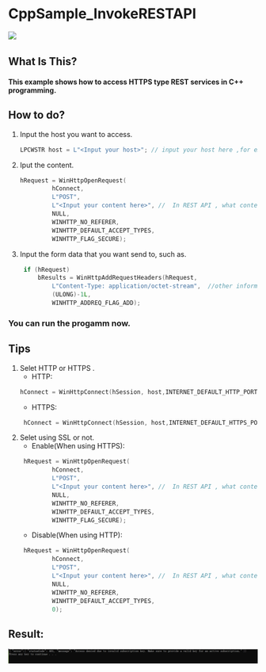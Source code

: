 # CppSample_InvokeRESTAPI
![](https://img.shields.io/badge/C%2B%2B-VS2017-blue.svg)



## What Is This?
#### This example shows how to access HTTPS type REST services in C++ programming.

## How to do?
 
1. Input the host you want to access.
   ```C++
   LPCWSTR host = L"<Input your host>"; // input your host here ,for example:  "southeastasia.api.cognitive.microsoft.com"
   ```
2. Iput the content.
   ```C++
   hRequest = WinHttpOpenRequest(
			hConnect,
			L"POST",
			L"<Input your content here>", //  In REST API , what content you write means what feature you choose , such as "/customvision/v3.0/Prediction/xxxxxxxx-xxxx-xxxx-xxxx-xxxxxxxxxxxx/classify/iterations/Iteration1/image"
			NULL,
			WINHTTP_NO_REFERER,
			WINHTTP_DEFAULT_ACCEPT_TYPES,
			WINHTTP_FLAG_SECURE);
   ```
3. Input the form data that you want send to, such as.
   ```C++
   	if (hRequest)
		bResults = WinHttpAddRequestHeaders(hRequest,
			L"Content-Type: application/octet-stream",  //other informations in the form when using http "post".For example: "Content-Type: application/octet-stream".
			(ULONG)-1L,
			WINHTTP_ADDREQ_FLAG_ADD);
   ```
### You can run the progamm now.

## Tips

1. Selet HTTP or HTTPS .
   - HTTP:
   ```c++
   hConnect = WinHttpConnect(hSession, host,INTERNET_DEFAULT_HTTP_PORT, 0);
   ```
   - HTTPS:
   ```c++
    hConnect = WinHttpConnect(hSession, host,INTERNET_DEFAULT_HTTPS_PORT, 0);
   ```
2. Selet using SSL or not.
   - Enable(When using HTTPS):
   ```C++
	hRequest = WinHttpOpenRequest(
			hConnect,
			L"POST",
			L"<Input your content here>", //  In REST API , what content you write means what feature you choose , such as "/customvision/v3.0/Prediction/xxxxxxxx-xxxx-xxxx-xxxx-xxxxxxxxxxxx/classify/iterations/Iteration1/image"
			NULL,
			WINHTTP_NO_REFERER,
			WINHTTP_DEFAULT_ACCEPT_TYPES,
			WINHTTP_FLAG_SECURE);
   ```
   - Disable(When using HTTP):
   ```C++
	hRequest = WinHttpOpenRequest(
			hConnect,
			L"POST",
			L"<Input your content here>", //  In REST API , what content you write means what feature you choose , such as "/customvision/v3.0/Prediction/xxxxxxxx-xxxx-xxxx-xxxx-xxxxxxxxxxxx/classify/iterations/Iteration1/image"
			NULL,
			WINHTTP_NO_REFERER,
			WINHTTP_DEFAULT_ACCEPT_TYPES,
			0);
   ```



## Result:
![](ReadmePicture.png)